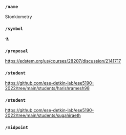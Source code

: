 ### `/name`
Stonkiometry
### `/symbol`
⚗️
### `/proposal`
https://edstem.org/us/courses/28207/discussion/2141717
### `/student`
https://github.com/ese-detkin-lab/ese5190-2022/tree/main/students/harishramesh98
### `/student`
https://github.com/ese-detkin-lab/ese5190-2022/tree/main/students/sugahiraeth
### `/midpoint`

